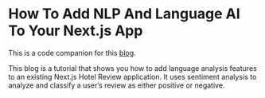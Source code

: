 # How To Add NLP And Language AI To Your Next.js App

This is a code companion for this [blog](https://txt.cohere.ai/add-nlp-language-ai-to-next-js-app).

This blog is a tutorial that shows you how to add language analysis features to an existing Next.js Hotel Review application. It uses sentiment analysis to analyze and classify a user’s review as either positive or negative.
